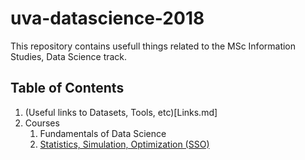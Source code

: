 # uva-datascience-2018
This repository contains usefull things related to the MSc Information Studies, Data Science track.

## Table of Contents
1. (Useful links to Datasets, Tools, etc)[Links.md]
2. Courses
    1. Fundamentals of Data Science
    2. [Statistics, Simulation, Optimization (SSO)](1_StatisticsSimulationOptimization/README.md)
